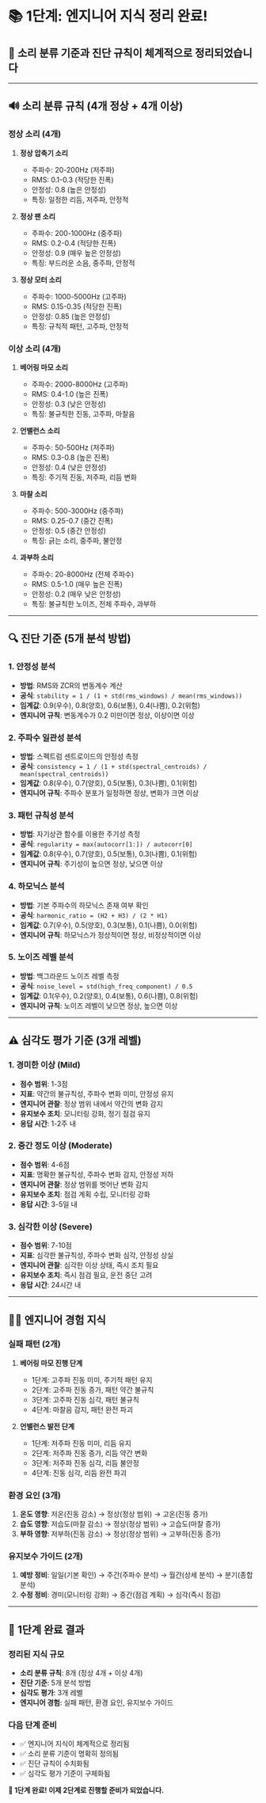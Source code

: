 # 📚 1단계: 엔지니어 지식 정리 완료!

## 🎯 **소리 분류 기준과 진단 규칙이 체계적으로 정리되었습니다**

---

## 🔊 **소리 분류 규칙 (4개 정상 + 4개 이상)**

### **정상 소리 (4개)**
1. **정상 압축기 소리**
   - 주파수: 20-200Hz (저주파)
   - RMS: 0.1-0.3 (적당한 진폭)
   - 안정성: 0.8 (높은 안정성)
   - 특징: 일정한 리듬, 저주파, 안정적

2. **정상 팬 소리**
   - 주파수: 200-1000Hz (중주파)
   - RMS: 0.2-0.4 (적당한 진폭)
   - 안정성: 0.9 (매우 높은 안정성)
   - 특징: 부드러운 소음, 중주파, 안정적

3. **정상 모터 소리**
   - 주파수: 1000-5000Hz (고주파)
   - RMS: 0.15-0.35 (적당한 진폭)
   - 안정성: 0.85 (높은 안정성)
   - 특징: 규칙적 패턴, 고주파, 안정적

### **이상 소리 (4개)**
1. **베어링 마모 소리**
   - 주파수: 2000-8000Hz (고주파)
   - RMS: 0.4-1.0 (높은 진폭)
   - 안정성: 0.3 (낮은 안정성)
   - 특징: 불규칙한 진동, 고주파, 마찰음

2. **언밸런스 소리**
   - 주파수: 50-500Hz (저주파)
   - RMS: 0.3-0.8 (높은 진폭)
   - 안정성: 0.4 (낮은 안정성)
   - 특징: 주기적 진동, 저주파, 리듬 변화

3. **마찰 소리**
   - 주파수: 500-3000Hz (중주파)
   - RMS: 0.25-0.7 (중간 진폭)
   - 안정성: 0.5 (중간 안정성)
   - 특징: 긁는 소리, 중주파, 불안정

4. **과부하 소리**
   - 주파수: 20-8000Hz (전체 주파수)
   - RMS: 0.5-1.0 (매우 높은 진폭)
   - 안정성: 0.2 (매우 낮은 안정성)
   - 특징: 불규칙한 노이즈, 전체 주파수, 과부하

---

## 🔍 **진단 기준 (5개 분석 방법)**

### **1. 안정성 분석**
- **방법**: RMS와 ZCR의 변동계수 계산
- **공식**: `stability = 1 / (1 + std(rms_windows) / mean(rms_windows))`
- **임계값**: 0.9(우수), 0.8(양호), 0.6(보통), 0.4(나쁨), 0.2(위험)
- **엔지니어 규칙**: 변동계수가 0.2 미만이면 정상, 이상이면 이상

### **2. 주파수 일관성 분석**
- **방법**: 스펙트럼 센트로이드의 안정성 측정
- **공식**: `consistency = 1 / (1 + std(spectral_centroids) / mean(spectral_centroids))`
- **임계값**: 0.8(우수), 0.7(양호), 0.5(보통), 0.3(나쁨), 0.1(위험)
- **엔지니어 규칙**: 주파수 분포가 일정하면 정상, 변화가 크면 이상

### **3. 패턴 규칙성 분석**
- **방법**: 자기상관 함수를 이용한 주기성 측정
- **공식**: `regularity = max(autocorr[1:]) / autocorr[0]`
- **임계값**: 0.8(우수), 0.7(양호), 0.5(보통), 0.3(나쁨), 0.1(위험)
- **엔지니어 규칙**: 주기성이 높으면 정상, 낮으면 이상

### **4. 하모닉스 분석**
- **방법**: 기본 주파수의 하모닉스 존재 여부 확인
- **공식**: `harmonic_ratio = (H2 + H3) / (2 * H1)`
- **임계값**: 0.7(우수), 0.5(양호), 0.3(보통), 0.1(나쁨), 0.0(위험)
- **엔지니어 규칙**: 하모닉스가 정상적이면 정상, 비정상적이면 이상

### **5. 노이즈 레벨 분석**
- **방법**: 백그라운드 노이즈 레벨 측정
- **공식**: `noise_level = std(high_freq_component) / 0.5`
- **임계값**: 0.1(우수), 0.2(양호), 0.4(보통), 0.6(나쁨), 0.8(위험)
- **엔지니어 규칙**: 노이즈 레벨이 낮으면 정상, 높으면 이상

---

## ⚠️ **심각도 평가 기준 (3개 레벨)**

### **1. 경미한 이상 (Mild)**
- **점수 범위**: 1-3점
- **지표**: 약간의 불규칙성, 주파수 변화 미미, 안정성 유지
- **엔지니어 관찰**: 정상 범위 내에서 약간의 변화 감지
- **유지보수 조치**: 모니터링 강화, 정기 점검 유지
- **응답 시간**: 1-2주 내

### **2. 중간 정도 이상 (Moderate)**
- **점수 범위**: 4-6점
- **지표**: 명확한 불규칙성, 주파수 변화 감지, 안정성 저하
- **엔지니어 관찰**: 정상 범위를 벗어난 변화 감지
- **유지보수 조치**: 점검 계획 수립, 모니터링 강화
- **응답 시간**: 3-5일 내

### **3. 심각한 이상 (Severe)**
- **점수 범위**: 7-10점
- **지표**: 심각한 불규칙성, 주파수 변화 심각, 안정성 상실
- **엔지니어 관찰**: 심각한 이상 상태, 즉시 조치 필요
- **유지보수 조치**: 즉시 점검 필요, 운전 중단 고려
- **응답 시간**: 24시간 내

---

## 👨‍🔧 **엔지니어 경험 지식**

### **실패 패턴 (2개)**
1. **베어링 마모 진행 단계**
   - 1단계: 고주파 진동 미미, 주기적 패턴 유지
   - 2단계: 고주파 진동 증가, 패턴 약간 불규칙
   - 3단계: 고주파 진동 심각, 패턴 불규칙
   - 4단계: 마찰음 감지, 패턴 완전 파괴

2. **언밸런스 발전 단계**
   - 1단계: 저주파 진동 미미, 리듬 유지
   - 2단계: 저주파 진동 증가, 리듬 약간 변화
   - 3단계: 저주파 진동 심각, 리듬 불안정
   - 4단계: 진동 심각, 리듬 완전 파괴

### **환경 요인 (3개)**
1. **온도 영향**: 저온(진동 감소) → 정상(정상 범위) → 고온(진동 증가)
2. **습도 영향**: 저습도(마찰 감소) → 정상(정상 범위) → 고습도(마찰 증가)
3. **부하 영향**: 저부하(진동 감소) → 정상(정상 범위) → 고부하(진동 증가)

### **유지보수 가이드 (2개)**
1. **예방 정비**: 일일(기본 확인) → 주간(주파수 분석) → 월간(상세 분석) → 분기(종합 분석)
2. **수정 정비**: 경미(모니터링 강화) → 중간(점검 계획) → 심각(즉시 점검)

---

## 🎉 **1단계 완료 결과**

### **정리된 지식 규모**
- **소리 분류 규칙**: 8개 (정상 4개 + 이상 4개)
- **진단 기준**: 5개 분석 방법
- **심각도 평가**: 3개 레벨
- **엔지니어 경험**: 실패 패턴, 환경 요인, 유지보수 가이드

### **다음 단계 준비**
- ✅ 엔지니어 지식이 체계적으로 정리됨
- ✅ 소리 분류 기준이 명확히 정의됨
- ✅ 진단 규칙이 수치화됨
- ✅ 심각도 평가 기준이 구체화됨

**🎯 1단계 완료! 이제 2단계로 진행할 준비가 되었습니다.**

